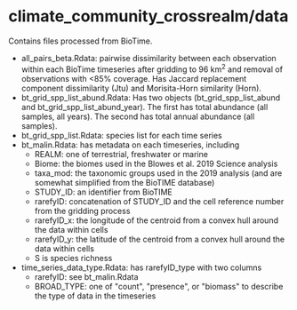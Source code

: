 # climate_community_crossrealm/data
Contains files processed from BioTime.

- all_pairs_beta.Rdata: pairwise dissimilarity between each observation within each BioTime timeseries after gridding to 96 km<sup>2</sup> and removal of observations with <85% coverage. Has Jaccard replacement component dissimilarity (Jtu) and Morisita-Horn similarity (Horn).
- bt_grid_spp_list_abund.Rdata: Has two objects (bt_grid_spp_list_abund and bt_grid_spp_list_abund_year). The first has total abundance (all samples, all years). The second has total annual abundance (all samples).
- bt_grid_spp_list.Rdata: species list for each time series
- bt_malin.Rdata: has metadata on each timeseries, including
  - REALM: one of terrestrial, freshwater or marine
  - Biome: the biomes used in the Blowes et al. 2019 Science analysis
  - taxa_mod: the taxonomic groups used in the 2019 analysis (and are somewhat simplified from the BioTIME database)
  - STUDY_ID: an identifier from BioTIME
  - rarefyID: concatenation of STUDY_ID and the cell reference number from the gridding process
  - rarefyID_x: the longitude of the centroid from a convex hull around the data within cells
  - rarefyID_y: the latitude of the centroid from a convex hull around the data within cells
  - S is species richness
- time_series_data_type.Rdata: has rarefyID_type with two columns
  - rarefyID: see bt_malin.Rdata
  - BROAD_TYPE: one of "count", "presence", or "biomass" to describe the type of data in the timeseries

